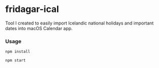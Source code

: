# fridagar-ical

Tool I created to easily import Icelandic national holidays and important dates into macOS Calendar app.

### Usage

`npm install`

`npm start`